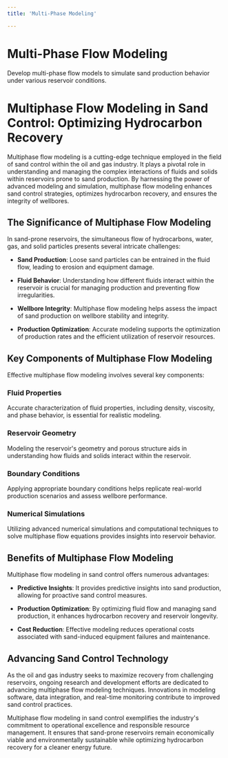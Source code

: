 ```yaml
---
title: 'Multi-Phase Modeling'

---
```


# Multi-Phase Flow Modeling

Develop multi-phase flow models to simulate sand production behavior under various reservoir conditions.

# Multiphase Flow Modeling in Sand Control: Optimizing Hydrocarbon Recovery

Multiphase flow modeling is a cutting-edge technique employed in the field of sand control within the oil and gas industry. It plays a pivotal role in understanding and managing the complex interactions of fluids and solids within reservoirs prone to sand production. By harnessing the power of advanced modeling and simulation, multiphase flow modeling enhances sand control strategies, optimizes hydrocarbon recovery, and ensures the integrity of wellbores.

## The Significance of Multiphase Flow Modeling

In sand-prone reservoirs, the simultaneous flow of hydrocarbons, water, gas, and solid particles presents several intricate challenges:

- **Sand Production**: Loose sand particles can be entrained in the fluid flow, leading to erosion and equipment damage.

- **Fluid Behavior**: Understanding how different fluids interact within the reservoir is crucial for managing production and preventing flow irregularities.

- **Wellbore Integrity**: Multiphase flow modeling helps assess the impact of sand production on wellbore stability and integrity.

- **Production Optimization**: Accurate modeling supports the optimization of production rates and the efficient utilization of reservoir resources.

## Key Components of Multiphase Flow Modeling

Effective multiphase flow modeling involves several key components:

### Fluid Properties

Accurate characterization of fluid properties, including density, viscosity, and phase behavior, is essential for realistic modeling.

### Reservoir Geometry

Modeling the reservoir's geometry and porous structure aids in understanding how fluids and solids interact within the reservoir.

### Boundary Conditions

Applying appropriate boundary conditions helps replicate real-world production scenarios and assess wellbore performance.

### Numerical Simulations

Utilizing advanced numerical simulations and computational techniques to solve multiphase flow equations provides insights into reservoir behavior.

## Benefits of Multiphase Flow Modeling

Multiphase flow modeling in sand control offers numerous advantages:

- **Predictive Insights**: It provides predictive insights into sand production, allowing for proactive sand control measures.

- **Production Optimization**: By optimizing fluid flow and managing sand production, it enhances hydrocarbon recovery and reservoir longevity.

- **Cost Reduction**: Effective modeling reduces operational costs associated with sand-induced equipment failures and maintenance.

## Advancing Sand Control Technology

As the oil and gas industry seeks to maximize recovery from challenging reservoirs, ongoing research and development efforts are dedicated to advancing multiphase flow modeling techniques. Innovations in modeling software, data integration, and real-time monitoring contribute to improved sand control practices.

Multiphase flow modeling in sand control exemplifies the industry's commitment to operational excellence and responsible resource management. It ensures that sand-prone reservoirs remain economically viable and environmentally sustainable while optimizing hydrocarbon recovery for a cleaner energy future.
